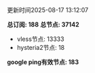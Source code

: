 更新时间2025-08-17 13:12:07

**总订阅: 188**
**总节点: 37142**
- vless节点: 13333
- hysteria2节点: 18

**google ping有效节点: 183**
